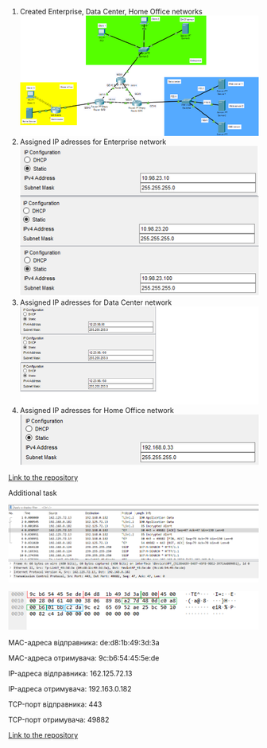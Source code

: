 1. Created Enterprise, Data Center, Home Office networks <br /> 
![Created Enterprise, Data Center, Home Office networks](3.1(1).png)
2. Assigned IP adresses for Enterprise network <br />
![Assigned IP adresses for Enterprise network](ipforent.png)
3. Assigned IP adresses for Data Center network <br />
![Assigned IP adresses for Data Center network](ipfordc.png)
4. Assigned IP adresses for Home Office network <br />
![Assigned IP adresses for Home Office network](ipforho.png)

[Link to the repository](https://github.com/veronika2312/DevOps_online_Kharkiv_2022Q1Q2/tree/main/m3)

Additional task

![Screenshot](screenshotws1.png)

![Screenshot2](screenshotws2.png)

MAC-адреса відправника: de:d8:1b:49:3d:3a

MAC-адреса отримувача: 9c:b6:54:45:5e:de

IP-адреса відправника: 162.125.72.13

IP-адреса отримувача: 192.163.0.182

TCP-порт відправника: 443

TCP-порт отримувача: 49882

[Link to the repository](https://github.com/veronika2312/DevOps_online_Kharkiv_2022Q1Q2/tree/main/m3)